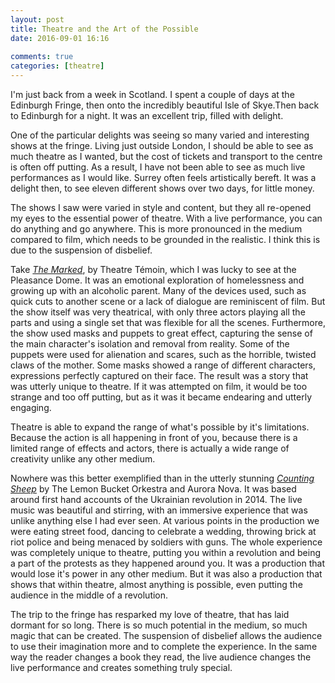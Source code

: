```yaml
---  
layout: post  
title: Theatre and the Art of the Possible  
date: 2016-09-01 16:16  
  
comments: true  
categories: [theatre]  
---  
```

I'm just back from a week in Scotland. I spent a couple of days at the Edinburgh Fringe, then onto the incredibly beautiful Isle of Skye.Then back to Edinburgh for a night. It was an excellent trip, filled with delight.  

One of the particular delights was seeing so many varied and interesting shows at the fringe. Living just outside London, I should be able to see as much theatre as I wanted, but the cost of tickets and transport to the centre is often off putting. As a result, I have not been able to see as much live performances as I would like. Surrey often feels artistically bereft. It was a delight then, to see eleven different shows over two days, for little money.  
<!--more-->  

The shows I saw were varied in style and content, but they all re-opened my eyes to the essential power of theatre. With a live performance, you can do anything and go anywhere. This is more pronounced in the medium compared to film, which needs to be grounded in the realistic. I think this is due to the suspension of disbelief.  

Take <a href="http://www.theatretemoin.com/production/marked/"><em>The Marked</em></a>, by Theatre Témoin, which I was lucky to see at the Pleasance Dome. It was an emotional exploration of homelessness and growing up with an alcoholic parent. Many of the devices used, such as quick cuts to another scene or a lack of dialogue are reminiscent of film. But the show itself was very theatrical, with only three actors playing all the parts and using a single set that was flexible for all the scenes. Furthermore, the show used masks and puppets to great effect, capturing the sense of the main character's isolation and removal from reality. Some of the puppets were used for alienation and scares, such as the horrible, twisted claws of the mother. Some masks showed a range of different characters, expressions perfectly captured on their face. The result was a story that was utterly unique to theatre. If it was attempted on film, it would be too strange and too off putting, but as it was it became endearing and utterly engaging.  

Theatre is able to expand the range of what's possible by it's limitations. Because the action is all happening in front of you, because there is a limited range of effects and actors, there is actually a wide range of creativity unlike any other medium.   

Nowhere was this better exemplified than in the utterly stunning <a href="http://countingsheeprevolution.com/theplay/"><em>Counting Sheep</em></a> by The Lemon Bucket Orkestra and Aurora Nova. It was based around first hand accounts of the Ukrainian revolution in 2014. The live music was beautiful and stirring, with an immersive experience that was unlike anything else I had ever seen. At various points in the production we were eating street food, dancing to celebrate a wedding, throwing brick at riot police and being menaced by soldiers with guns. The whole experience was completely unique to theatre, putting you within a revolution and being a part of the protests as they happened around you. It was a production that would lose it's power in any other medium.  But it was also a production that shows that within theatre, almost anything is possible, even putting the audience in the middle of a revolution.  

The trip to the fringe has resparked my love of theatre, that has laid dormant for so long. There is so much potential in the medium, so much magic that can be created. The suspension of disbelief allows the audience to use their imagination more and to complete the experience. In the same way the reader changes a book they read, the live audience changes the live performance and creates something truly special.  
